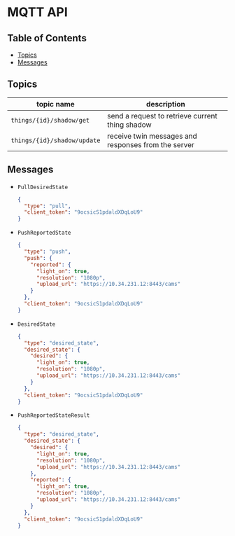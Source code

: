# MQTT API

## Table of Contents

- [Topics](#topics)
- [Messages](#messages)

## Topics

| topic name                  | description                                         |
| --------------------------- | --------------------------------------------------- |
| `things/{id}/shadow/get`    | send a request to retrieve current thing shadow     |
| `things/{id}/shadow/update` | receive twin messages and responses from the server |

## Messages

- `PullDesiredState`

  ```json
  {
    "type": "pull",
    "client_token": "9ocsicS1pdaldXDqLoU9"
  }
  ```

- `PushReportedState`

  ```json
  {
    "type": "push",
    "push": {
      "reported": {
        "light_on": true,
        "resolution": "1080p",
        "upload_url": "https://10.34.231.12:8443/cams"
      }
    },
    "client_token": "9ocsicS1pdaldXDqLoU9"
  }
  ```

- `DesiredState`

  ```json
  {
    "type": "desired_state",
    "desired_state": {
      "desired": {
        "light_on": true,
        "resolution": "1080p",
        "upload_url": "https://10.34.231.12:8443/cams"
      }
    },
    "client_token": "9ocsicS1pdaldXDqLoU9"
  }
  ```

- `PushReportedStateResult`

  ```json
  {
    "type": "desired_state",
    "desired_state": {
      "desired": {
        "light_on": true,
        "resolution": "1080p",
        "upload_url": "https://10.34.231.12:8443/cams"
      },
      "reported": {
        "light_on": true,
        "resolution": "1080p",
        "upload_url": "https://10.34.231.12:8443/cams"
      }
    },
    "client_token": "9ocsicS1pdaldXDqLoU9"
  }
  ```
